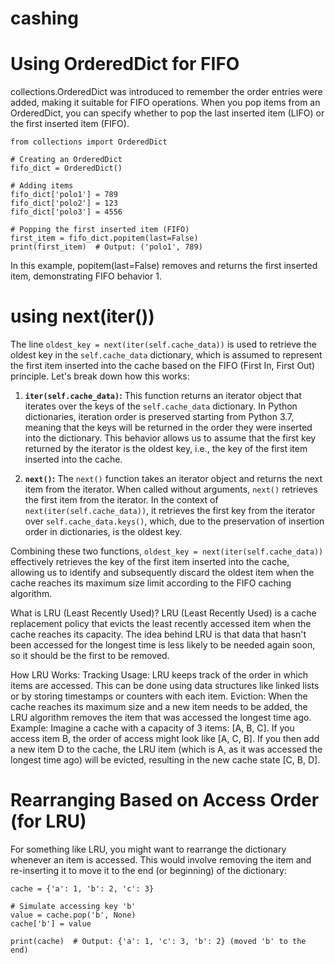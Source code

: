 # cashing

# Using OrderedDict for FIFO
collections.OrderedDict was introduced to remember the order entries were added, making it suitable for FIFO operations. When you pop items from an OrderedDict, you can specify whether to pop the last inserted item (LIFO) or the first inserted item (FIFO).
```
from collections import OrderedDict

# Creating an OrderedDict
fifo_dict = OrderedDict()

# Adding items
fifo_dict['polo1'] = 789
fifo_dict['polo2'] = 123
fifo_dict['polo3'] = 4556

# Popping the first inserted item (FIFO)
first_item = fifo_dict.popitem(last=False)
print(first_item)  # Output: ('polo1', 789)

```

In this example, popitem(last=False) removes and returns the first inserted item, demonstrating FIFO behavior 1.

# using next(iter())

The line `oldest_key = next(iter(self.cache_data))` is used to retrieve the oldest key in the `self.cache_data` dictionary, which is assumed to represent the first item inserted into the cache based on the FIFO (First In, First Out) principle. Let's break down how this works:

1. **`iter(self.cache_data)`:** This function returns an iterator object that iterates over the keys of the `self.cache_data` dictionary. In Python dictionaries, iteration order is preserved starting from Python 3.7, meaning that the keys will be returned in the order they were inserted into the dictionary. This behavior allows us to assume that the first key returned by the iterator is the oldest key, i.e., the key of the first item inserted into the cache.

2. **`next()`:** The `next()` function takes an iterator object and returns the next item from the iterator. When called without arguments, `next()` retrieves the first item from the iterator. In the context of `next(iter(self.cache_data))`, it retrieves the first key from the iterator over `self.cache_data.keys()`, which, due to the preservation of insertion order in dictionaries, is the oldest key.

Combining these two functions, `oldest_key = next(iter(self.cache_data))` effectively retrieves the key of the first item inserted into the cache, allowing us to identify and subsequently discard the oldest item when the cache reaches its maximum size limit according to the FIFO caching algorithm.


What is LRU (Least Recently Used)?
LRU (Least Recently Used) is a cache replacement policy that evicts the least recently accessed item when the cache reaches its capacity. The idea behind LRU is that data that hasn't been accessed for the longest time is less likely to be needed again soon, so it should be the first to be removed.

How LRU Works:
Tracking Usage: LRU keeps track of the order in which items are accessed. This can be done using data structures like linked lists or by storing timestamps or counters with each item.
Eviction: When the cache reaches its maximum size and a new item needs to be added, the LRU algorithm removes the item that was accessed the longest time ago.
Example:
Imagine a cache with a capacity of 3 items: [A, B, C].
If you access item B, the order of access might look like [A, C, B].
If you then add a new item D to the cache, the LRU item (which is A, as it was accessed the longest time ago) will be evicted, resulting in the new cache state [C, B, D].


# Rearranging Based on Access Order (for LRU)
For something like LRU, you might want to rearrange the dictionary whenever an item is accessed. This would involve removing the item and re-inserting it to move it to the end (or beginning) of the dictionary:

```
cache = {'a': 1, 'b': 2, 'c': 3}

# Simulate accessing key 'b'
value = cache.pop('b', None)
cache['b'] = value

print(cache)  # Output: {'a': 1, 'c': 3, 'b': 2} (moved 'b' to the end)
```
